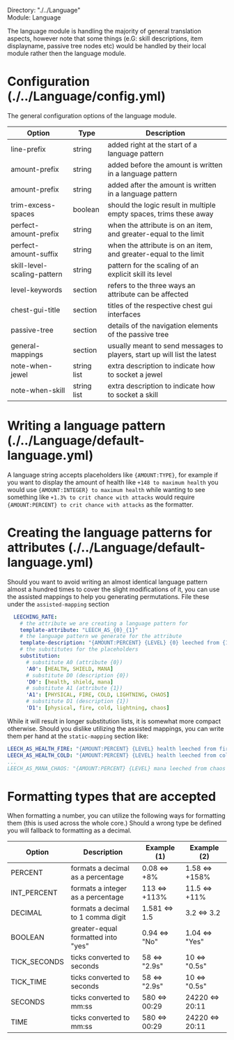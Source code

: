 Directory: "./../Language"  
Module: Language

The language module is handling the majority of general translation aspects, however note that some things (e.G: skill descriptions, item displayname, passive tree nodes etc) would be handled by their local module rather then the language module.

# Configuration (./../Language/config.yml)

The general configuration options of the language module.

| Option | Type | Description |
|-|-|-|
| line-prefix | string | added right at the start of a language pattern  |
| amount-prefix | string | added before the amount is written in a language pattern |
| amount-prefix | string | added after the amount is written in a language pattern |
| trim-excess-spaces | boolean | should the logic result in multiple empty spaces, trims these away |
| perfect-amount-prefix | string | when the attribute is on an item, and greater-equal to the limit |
| perfect-amount-suffix| string | when the attribute is on an item, and greater-equal to the limit |
| skill-level-scaling-pattern | string | pattern for the scaling of an explicit skill its level |
| level-keywords | section | refers to the three ways an attribute can be affected |
| chest-gui-title | section | titles of the respective chest gui interfaces |
| passive-tree | section | details of the navigation elements of the passive tree |
| general-mappings | section | usually meant to send messages to players, start up will list the latest |
| note-when-jewel | string list | extra description to indicate how to socket a jewel |
| note-when-skill | string list | extra description to indicate how to socket a skill |

# Writing a language pattern (./../Language/default-language.yml)

A language string accepts placeholders like `{AMOUNT:TYPE}`, for example if you want to display the amount of health like `+148 to maximum health` you would use `{AMOUNT:INTEGER} to maximum health` while wanting to see something like `+1.3% to crit chance with attacks` would require `{AMOUNT:PERCENT} to crit chance with attacks` as the formatter.

# Creating the language patterns for attributes (./../Language/default-language.yml)

Should you want to avoid writing an almost identical language pattern almost a hundred times to cover the slight modifications of it, you can use the assisted mappings to help you generating permutations. File these under the `assisted-mapping` section

```yml
  LEECHING_RATE:
    # the attribute we are creating a language pattern for
    template-attribute: "LEECH_AS_{0}_{1}"
    # the language pattern we generate for the attribute
    template-description: "{AMOUNT:PERCENT} {LEVEL} {0} leeched from {1} damage"
    # the substitutes for the placeholders
    substitution:
      # substitute A0 (attribute {0})
      'A0': [HEALTH, SHIELD, MANA]
      # substitute D0 (description {0})
      'D0': [health, shield, mana]
      # substitute A1 (attribute {1})
      'A1': [PHYSICAL, FIRE, COLD, LIGHTNING, CHAOS]
      # substitute D1 (description {1})
      'D1': [physical, fire, cold, lightning, chaos]

```

While it will result in longer substitution lists, it is somewhat more compact otherwise. Should you dislike utilizing the assisted mappings, you can write them per hand at the `static-mapping` section like:

```yml
LEECH_AS_HEALTH_FIRE: "{AMOUNT:PERCENT} {LEVEL} health leeched from fire damage"
LEECH_AS_HEALTH_COLD: "{AMOUNT:PERCENT} {LEVEL} health leeched from cold damage"
...
LEECH_AS_MANA_CHAOS: "{AMOUNT:PERCENT} {LEVEL} mana leeched from chaos damage"
```

# Formatting types that are accepted 

When formatting a number, you can utilize the following ways for formatting them (this is used across the whole core.) Should a wrong type be defined you will fallback to formatting as a decimal.

| Option | Description | Example (1) | Example (2) |
|-|-|-|-|
| PERCENT | formats a decimal as a percentage | 0.08 <=> +8% | 1.58 <=> +158% |
| INT_PERCENT | formats a integer as a percentage | 113 <=> +113% | 11.5 <=> +11% |
| DECIMAL | formats a decimal to 1 comma digit | 1.581 <=> 1.5 | 3.2 <=> 3.2 |
| BOOLEAN | greater-equal formatted into "yes" | 0.94 <=> "No" | 1.04 <=> "Yes" |
| TICK_SECONDS | ticks converted to seconds | 58 <=> "2.9s" | 10 <=> "0.5s" |
| TICK_TIME | ticks converted to seconds | 58 <=> "2.9s" | 10 <=> "0.5s" |
| SECONDS | ticks converted to mm:ss | 580 <=> 00:29 | 24220 <=> 20:11 |
| TIME | ticks converted to mm:ss | 580 <=> 00:29 | 24220 <=> 20:11 |
